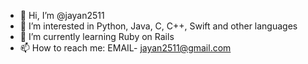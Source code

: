 - 👋 Hi, I’m @jayan2511
- 👀 I’m interested in Python, Java, C, C++, Swift and other languages
- 🌱 I’m currently learning Ruby on Rails
- 📫 How to reach me:
EMAIL- jayan2511@gmail.com

<!---
jayan2511/jayan2511 is a ✨ special ✨ repository because its `README.md` (this file) appears on your GitHub profile.
You can click the Preview link to take a look at your changes.
--->
